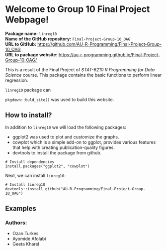 
# Welcome to Group 10 Final Project Webpage!

**Package name:** `linreg10`  
**Name of the GitHub repository:** `Final-Project-Group-10_OAG`  
**URL to GitHub:**
<a href="https://github.com/AU-R-Programming/Final-Project-Group-10_OAG" class="uri">https://github.com/AU-R-Programming/Final-Project-Group-10_OAG</a>  
**URL to package website:**
<a href="https://au-r-programming.github.io/Final-Project-Group-10_OAG/" class="uri">https://au-r-programming.github.io/Final-Project-Group-10_OAG/</a>

This is a result of the Final Project of *STAT-6210 R Programming for
Data Science* course. This package contains the basic functions to
perform linear regression.

`linreg10` package can

`pkgdown::buld_site()` was used to build this website.

## How to install?

In addition to `linreg10` we will load the following packages:

-   ggplot2 was used to plot and customize the graphs.
-   cowplot which is a simple add-on to ggplot, provides various
    features that help with creating publication-quality figures.
-   devtools to install the package from github.

<!-- -->

    # Install dependencies
    install.packages("ggplot2", "cowplot")

Next, we can install `linreg10`:

    # Install linreg10
    devtools::install_github("AU-R-Programming/Final-Project-Group-10_OAG")

## Examples

### Authors:

-   Ozan Turkes
-   Ayomide Afolabi
-   Geeta Kharel

